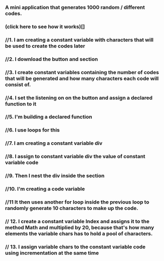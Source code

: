### A mini application that generates 1000 random / different codes.
### (click here to see how it works)[]
### //1.  I am creating a constant variable with characters that will be used to create the codes later
### //2.  I download the button and section
### //3. I create constant variables containing the number of codes that will be generated and how many characters each code will consist of.
### //4. I set the listening on on the button and assign a declared function to it
### //5. I'm building a declared function
### //6. I use loops for this
### //7. I am creating a constant variable div
### //8. I assign to constant variable div the value of constant variable code
### //9. Then I nest the div inside the section
### //10. I'm creating a code variable
### //11 It then uses another for loop inside the previous loop to randomly generate 10 characters to make up the code.
### // 12. I create a constant variable Index and assigns it to the method Math and multiplied by 20, because that's how many elements the variable chars has to hold a pool of characters.
### // 13. I assign variable chars to the constant variable code using incrementation at the same time
